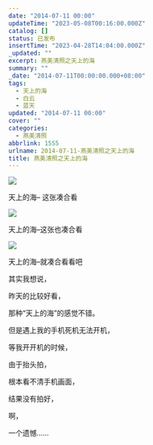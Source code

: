 ```yaml
---
date: "2014-07-11 00:00"
updateTime: "2023-05-08T00:16:00.000Z"
catalog: []
status: 已发布
insertTime: "2023-04-28T14:04:00.000Z"
_updated: ""
excerpt: 燕美清照之天上的海
summary: ""
_date: "2014-07-11T00:00:00.000+08:00"
tags:
  - 天上的海
  - 白云
  - 蓝天
updated: "2014-07-11 00:00"
cover: ""
categories:
  - 燕美清照
abbrlink: 1555
urlname: 2014-07-11-燕美清照之天上的海
title: 燕美清照之天上的海
---
```


![](http://ww1.sinaimg.cn/mw1024/4eed32f2jw1ei8knh8mfjj21kw2t3nnv.jpg)

天上的海– 这张凑合看

![](http://ww4.sinaimg.cn/mw1024/4eed32f2jw1ei8knrblr4j21kw2t3wza.jpg)

天上的海–这张也凑合看

![](http://ww3.sinaimg.cn/mw1024/4eed32f2jw1ei8knvgr0pj21kw0w044n.jpg)

天上的海–就凑合看看吧

其实我想说，

昨天的比较好看，

那种“天上的海”的感觉不错。

但是遇上我的手机死机无法开机，

等我开开机的时候，

由于抬头拍，

根本看不清手机画面，

结果没有拍好，

啊，

一个遗憾……
